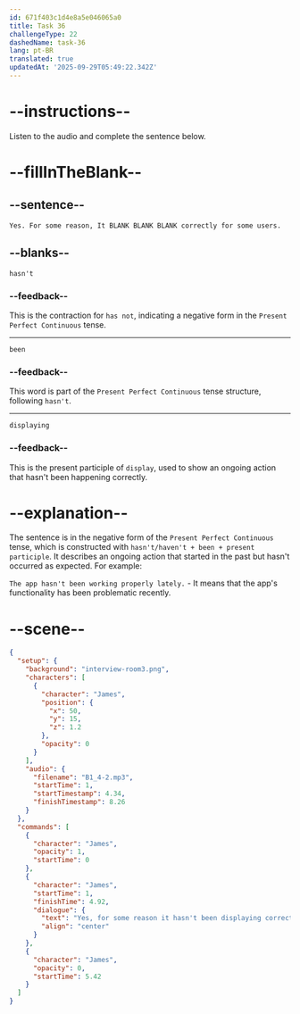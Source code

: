 ```yaml
---
id: 671f403c1d4e8a5e046065a0
title: Task 36
challengeType: 22
dashedName: task-36
lang: pt-BR
translated: true
updatedAt: '2025-09-29T05:49:22.342Z'
---
```


<!-- (Audio) James: Yes. For some reason, It hasn't been displaying correctly for some users.  -->

# --instructions--

Listen to the audio and complete the sentence below.

# --fillInTheBlank--

## --sentence--

`Yes. For some reason, It BLANK BLANK BLANK correctly for some users.`

## --blanks--

`hasn't`

### --feedback--

This is the contraction for `has not`, indicating a negative form in the `Present Perfect Continuous` tense.

---

`been`

### --feedback--

This word is part of the `Present Perfect Continuous` tense structure, following `hasn't`.

---

`displaying`

### --feedback--

This is the present participle of `display`, used to show an ongoing action that hasn't been happening correctly.

# --explanation--

The sentence is in the negative form of the `Present Perfect Continuous` tense, which is constructed with `hasn't/haven't + been + present participle`. It describes an ongoing action that started in the past but hasn't occurred as expected. For example:

`The app hasn't been working properly lately.` - It means that the app's functionality has been problematic recently.

# --scene--

```json
{
  "setup": {
    "background": "interview-room3.png",
    "characters": [
      {
        "character": "James",
        "position": {
          "x": 50,
          "y": 15,
          "z": 1.2
        },
        "opacity": 0
      }
    ],
    "audio": {
      "filename": "B1_4-2.mp3",
      "startTime": 1,
      "startTimestamp": 4.34,
      "finishTimestamp": 8.26
    }
  },
  "commands": [
    {
      "character": "James",
      "opacity": 1,
      "startTime": 0
    },
    {
      "character": "James",
      "startTime": 1,
      "finishTime": 4.92,
      "dialogue": {
        "text": "Yes, for some reason it hasn't been displaying correctly for some users.",
        "align": "center"
      }
    },
    {
      "character": "James",
      "opacity": 0,
      "startTime": 5.42
    }
  ]
}
```
